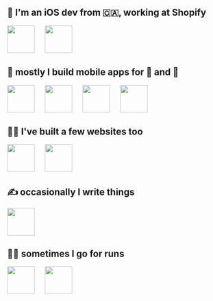 ## 👋 I'm an iOS dev from 🇨🇦, working at Shopify

<a href="https://shopify.com/mobile"><img src="https://github.com/josephroquedev/josephroquedev/raw/main/icons/Shopify.png" width="64px" height="64px" /></a>
<img width="16px" />
<a href="https://shop.app"><img src="https://github.com/josephroquedev/josephroquedev/raw/main/icons/Shop.png" width="64px" height="64px" /></a>

## 📱 mostly I build mobile apps for 🤖 and 🍎

<a href="https://github.com/josephroquedev/bowling-companion"><img src="https://github.com/josephroquedev/josephroquedev/raw/main/icons/BowlingCompanion.png" width="64px" height="64px" /></a>
<img width="16px" />
<a href="https://github.com/josephroquedev/campus-guide"><img src="https://github.com/josephroquedev/josephroquedev/raw/main/icons/CampusGuide.png" width="64px" height="64px" /></a>
<img width="16px" />
<a href="https://github.com/josephroquedev/hive-mind"><img src="https://github.com/josephroquedev/josephroquedev/raw/main/icons/HiveMind.png" width="64px" height="64px" /></a>
<img width="16px" />
<a href="https://github.com/josephroquedev/myLeaderboard"><img src="https://github.com/josephroquedev/josephroquedev/raw/main/icons/MyLeaderboard.png" width="64px" height="64px" /></a>

## 👨‍💻 I've built a few websites too

<a href="https://thebrokenquillsociety.com"><img src="https://github.com/josephroquedev/josephroquedev/raw/main/icons/BrokenQuill.png" width="64px" height="64px" /></a>
<img width="16px" />
<a href="https://bowlingcompanion.ca"><img src="https://github.com/josephroquedev/josephroquedev/raw/main/icons/BowlingCompanion.png" width="64px" height="64px" /></a>

## ✍️ occasionally I write things

<a href="https://runcoderuncode.com"><img width="64px" height="64px" src="https://github.com/josephroquedev/josephroquedev/raw/main/icons/RunCodeRunCode.png" /></a>

## 🏃‍♂️ sometimes I go for runs

<a href="https://www.strava.com/athletes/23489239"><img width="64px" height="64px" src="https://github.com/josephroquedev/josephroquedev/raw/main/icons/Strava.png" /></a>
<img width="16px" />
<a href="https://connect.garmin.com/modern/profile/fd27c6ed-ac65-45a8-a552-7e53b80a1e66"><img width="64px" height="64px" src="https://github.com/josephroquedev/josephroquedev/raw/main/icons/Garmin.png" /></a>
